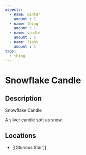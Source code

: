 ```yaml
---
aspects: 
  - name: winter
    amount : 1
  - name: thing
    amount : 1
  - name: candle
    amount : 1
  - name: light
    amount : 1
tags:
  - thing
---
```


# Snowflake Candle

## Description
Snowflake Candle

A silver candle soft as snow.
## Locations
- [[Glorious Stair]]